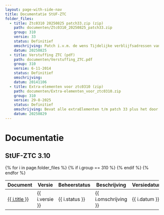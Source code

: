 ```yaml
---
layout: page-with-side-nav
title: Documentatie StUF-ZTC
folder_files:
  - title: Ztc0310 20250825 patch33.zip (zip)
    path: documenten/Ztc0310_20250825_patch33.zip
    group: 310
    versie: 33
    status: Definitief
    omschrijving: Patch i.v.m. de wens Tijdelijke verblijfsadressen van niet ingezetene te kunnen uitwisselen. Bevat alle documentatie, schema's en WSDL's behorende bij patch 33 van StUF-ZTC 3.10 inclusief alle bij de StUF 3.01 onderlaag en StUF-BG 3.10 horende zaken. Tevens bevat de zip het overzicht van de er in verwerkte onderhoudsverzoeken en de lijst met de bij StUF-ZTC 3.10 horende extraElementen.<br/><br/>In vergelijking met de versie van 2025-03-21 is een kleine typo in het bestand 'bg0310\entiteiten\bg0310_simpleTypes.xsd' gecorrigeerd.
    datum: 20250825
  - title: Verstuffing ZTC (pdf)
    path: documenten/Verstuffing_ZTC.pdf
    group: 310
    versie: 6-11-2014 
    status: Definitief
    omschrijving: 
    datum: 20141106
  - title: Extra-elementen voor ztc0310 (zip)
    path: documenten/Extra-elementen_voor_ztc0310.zip
    group: 310
    versie: 29-8-2025
    status: Definitief
    omschrijving: Bevat alle extraElementen t/m patch 33 plus het door xxllnc aangemelde extraElement 'toegangBouwlaag'.
    datum: 20250829
---
```


# Documentatie

## StUF-ZTC 3.10

<table>
	<thead>
		<tr>
			<th>Document</th><th>Versie</th><th>Beheerstatus</th><th>Beschrijving</th><th>Versiedatum</th>
		</tr>
	</thead>
	<tbody>
		{% for i in page.folder_files %}
			{% if i.group == 310 %} 
				<tr>
					<td>
					  <a href="{{ i.path | base_url }}">
						{{ i.title }}
					  </a>
					</td>
					<td>{{ i.versie }}</td>
					<td>{{ i.status }}</td>
					<td>{{ i.omschrijving }}</td>
					<td>{{ i.datum }}</td>
				</tr>
			{% endif %} 
		{% endfor %}
	</tbody>
</table>

